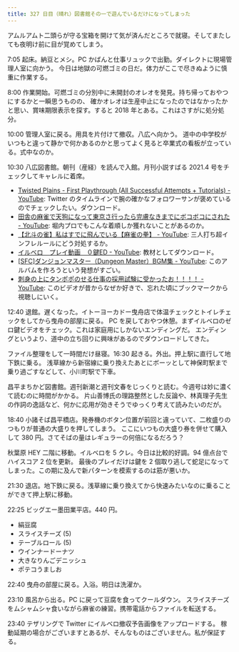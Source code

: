 ```yaml
---
title: 327 日目（晴れ）図書館その一で遊んでいるだけになってしまった
---
```


アムルアムト二頭らが守る宝箱を開けて気が済んだところで就寝。そしてまたしても夜明け前に目が覚めてしまう。

7:05 起床。納豆とメシ。PC かばんと仕事リュックで出勤。ダイレクトに現場管理人室に向かう。
今日は地獄の可燃ゴミの日だ。体力がここで尽きぬように慎重に作業する。

8:00 作業開始。可燃ゴミの分別中に未開封のオレオを発見。持ち帰っておやつにするかと一瞬思うものの、
確かオレオは生産中止になったのではなかったかと思い、賞味期限表示を探す。すると 2018 年とある。これはさすがに処分処分。

10:00 管理人室に戻る。用具を片付けて撤収。八広へ向かう。
道中の中学校がいつもと違って静かで何かあるのかと思ってよく見ると卒業式の看板が立っている。式中なのか。

10:30 八広図書館。朝刊（産経）を読んで入館。月刊小説すばる 2021.4 号をチェックしてキャレルに着席。

* [Twisted Plains - First Playthrough (All Successful Attempts + Tutorials) - YouTube](https://www.youtube.com/watch?v=AJbFJC5sz6g):
  Twitter のタイムラインで腕の確かなフォロワーサンが褒めているのでチェックしたい。ダウンロード。
* [田舎の麻雀で天狗になって東京さ行ったら完膚なきまでにボコボコにされた - YouTube](https://www.youtube.com/watch?v=pscxS3Q82uI):
  堀内プロでもこんな着順しか獲れないことがあるのか。
* [【北斗の雀】私はすでに飛んでいる【麻雀の拳】 - YouTube](https://www.youtube.com/watch?v=Fe8WUUjtreo):
  三人打ち超インフレルールにどう対処するか。
* [イルベロ　プレイ動画　０鍵ED - YouTube](https://www.youtube.com/watch?v=f0t2cy5X3Rw): 教材としてダウンロード。
* [[SFC]ダンジョンマスター（Dungeon Master）BGM集 - YouTube](https://www.youtube.com/watch?v=H-fN69c8fmU):
  このアルバムを作ろうという発想がすごい。
* [刺身の上にタンポポのせる仕事の採用試験に受かったお！！！！ - YouTube](https://www.youtube.com/watch?v=U81FrqhsRCU):
  このビデオが昔からなぜか好きで、忘れた頃にブックマークから視聴しにいく。

12:40 退館。遅くなった。イトーヨーカドー曳舟店で体温チェックとトイレチェックをしてから曳舟の部屋に戻る。
PC を戻しておやつ休憩。まずイルベロのゼロ鍵ビデオをチェック。これは家庭用にしかないエンディングだ。
エンディングというより、道中の立ち回りに興味があるのでダウンロードしてきた。

ファイル整理をして一時間だけ昼寝。16:30 起きる。外出。押上駅に直行して地下鉄に乗る。
浅草線から新宿線に乗り換えたあとにボーッとして神保町駅まで乗り過ごすなどして、小川町駅で下車。

昌平まちかど図書館。週刊新潮と週刊文春をじっくりと読む。今週号は妙に濃くて読むのに時間がかかる。
片山善博氏の理路整然とした反論や、林真理子先生の作詞の逸話など、何かに応用が効きそうでゆっくり考えて読みたいのだが。

18:40 小諸そば昌平橋店。発券機のボタン位置が前回と違っていて、二枚盛りのつもりが普通の大盛りを押してしまう。
ここにいつもの大盛り券を併せて購入して 380 円。さてそばの量はレギュラーの何倍になるだろう？

秋葉原 HEY 二階に移動。イルベロを 5 クレ。今日は比較的好調。94 億点台でハイスコア 2 位を更新。
最後のプレイだけは鍵を 2 個取り逃して蛇足になってしまった。この期に及んで新パターンを模索するのは筋が悪いか。

21:30 退店。地下鉄に戻る。浅草線に乗り換えてから快速みたいなのに乗ることができて押上駅に移動。

22:25 ビッグエー墨田業平店。440 円。

* 絹豆腐
* スライスチーズ (5)
* テーブルロール (5)
* ウインナードーナツ
* 大きなりんごデニッシュ
* ポテコうましお

22:40 曳舟の部屋に戻る。入浴。明日は洗濯か。

23:10 風呂から出る。PC に戻って豆腐を食ってクールダウン。
スライスチーズをムシャムシャ食いながら麻雀の練習。携帯電話からファイルを転送する。

23:40 テザリングで Twitter にイルベロ撤収予告画像をアップロードする。
稼動延期の場合がございますとあるが、そんなものはございません。私が保証する。
